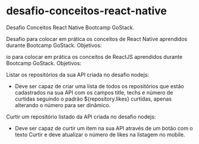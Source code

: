 # desafio-conceitos-react-native
Desafio Conceitos React Native Bootcamp GoStack.

Desafio para colocar em prática os conceitos de React Native aprendidos durante Bootcamp GoStack. Objetivos:

io para colocar em prática os conceitos de ReactJS aprendidos durante Bootcamp GoStack. Objetivos:

Listar os repositórios da sua API criada no desafio nodejs:
  - Deve ser capaz de criar uma lista de todos os repositórios que estão cadastrados na sua API com os campos title, techs e número de curtidas seguindo o padrão 
    ${repository.likes} curtidas, apenas alterando o número para ser dinâmico.
  
Curtir um repositório listado da API criada no desafio nodejs: 
   - Deve ser capaz de curtir um item na sua API através de um botão com o texto Curtir e deve atualizar o número de likes na listagem no mobile.
